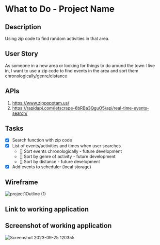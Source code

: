 # What to Do - Project Name


## Description
Using zip code to find random activities in that area. 

## User Story
As someone in a new area or looking for things to do around the town I live in, I want to use a zip code to find events in the area and sort them chronologically/genre/distance


## APIs
1. https://www.zippopotam.us/
2. https://rapidapi.com/letscrape-6bRBa3QguO5/api/real-time-events-search/


## Tasks
- [x] Search function with zip code
- [x] List of events/activities and times when user searches
    - [] Sort events chronologically - future development
    - [] Sort by genre of activity - future development
    - [] Sort by distance - future development
- [x] Add events to scheduler (local storage)

## Wireframe
![project1Outline (1)](https://github.com/lildano50/group-project-1/assets/119541939/8c7baaca-a179-4d3d-a94b-55ebf1f913c8)

## Link to working application

## Screenshot of working application
![Screenshot 2023-09-25 120355](https://github.com/lildano50/group-project-1/assets/119541939/38ed293b-a855-44da-9850-d7e49e681079)
